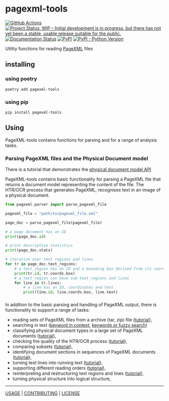 # pagexml-tools

[![GitHub Actions](https://github.com/knaw-huc/pagexml/workflows/tests/badge.svg)](https://github.com/knaw-huc/pagexml/actions)
[![Project Status: WIP – Initial development is in progress, but there has not yet been a stable, usable release suitable for the public.](https://www.repostatus.org/badges/latest/wip.svg)](https://www.repostatus.org/#wip)
[![Documentation Status](https://readthedocs.org/projects/pagexml/badge/?version=latest)](https://pagexml.readthedocs.io/en/latest/?badge=latest)
[![PyPI](https://img.shields.io/pypi/v/pagexml-tools)](https://pypi.org/project/pagexml-tools/)
[![PyPI - Python Version](https://img.shields.io/pypi/pyversions/pagexml-tools)](https://pypi.org/project/pagexml-tools/)

Utility functions for reading [PageXML](https://www.primaresearch.org/tools/PAGELibraries) files

## installing

### using poetry

```commandline
poetry add pagexml-tools
```

### using pip

```commandline
pip install pagexml-tools
```

## Using

PageXML-tools contains functions for parsing and for a range of analysis tasks.

### Parsing PageXML files and the Physical Document model

There is a tutorial that demonstrates the [physical document model API](./notebooks/Demo-understanding-the-document-model.ipynb)

PageXML-tools contains basic functionality for parsing a PageXML file that returns
a document model representing the content of the file. The HTR/OCR process that generates
PageXML, recognises text in an image of a physical document.

```python
from pagexml.parser import parse_pagexml_file

pagexml_file = "path/to/pagexml_file.xml"

page_doc = parse_pagexml_file(pagexml_file)

# a page document has an ID
print(page_doc.id)

# print descriptive statistics
print(page_doc.stats)

# iterative over text regions and lines
for tr in page_doc.text_regions:
    # a text_region has an ID and a bounding box derived from its coordinates
    print(tr.id, tr.coords.box)
    # a text_region can have sub-text_regions and lines
    for line in tr.lines:
        # a line has an ID, coordinates and text
        print(line.id, line.coords.box, line.text)
```

###

In addition to the basic parsing and handling of PageXML output, there is
functionality to support a range of tasks:

- reading sets of PageXML files from a archive (tar, zip) file ([tutorial](./notebooks/Demo-reading-pagexml-files-from-archive.ipynb)),
- searching in text ([keyword in context](./notebooks/Demo-text-search-simple.ipynb), [keywords or fuzzy search](./notebooks/Demo-text-search-in-pagexml-archive.ipynb))
- classifying physical document types in a large set of PageXML documents ([tutorial](./notebooks/Demo-analysing-scan-characteristics.ipynb)),
- checking the quality of the HTR/OCR process ([tutorial](./notebooks/Demo-analysing-scan-characteristics-checking-quality.ipynb)),
- comparing subsets ([tutorial](./notebooks/Demo-analysing-scan-characteristics-comparing-subsets.ipynb)),
- identifying document sections in sequences of PageXML documents ([tutorial](./notebooks/Demo-analysing-scan-characteristics-book-sections.ipynb)),
- turning text lines into running text ([tutorial](./notebooks/Demo-from-lines-to-running-text.ipynb)),
- supporting different reading orders ([tutorial](./notebooks/Demo-sorting.ipynb)),
- reinterpreting and restructuring text regions and lines ([tutorial](./notebooks/Demo-restructuring-documents.ipynb)),
- turning physical structure into logical structure,

----

[USAGE](https://pagexml.readthedocs.io/en/latest/) |
[CONTRIBUTING](CONTRIBUTING.md) |
[LICENSE](LICENSE)
